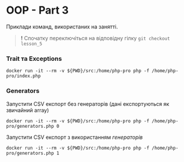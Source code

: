 # OOP - Part 3

Приклади команд, використаних на занятті.

> **!** Спочатку переключіться на відповідну гілку `git checkout lesson_5`

### Trait та Exceptions

```
docker run -it --rm -v ${PWD}/src:/home/php-pro php -f /home/php-pro/index.php
```

### Generators

Запустити CSV експорт без генераторів (дані експортуються як звичайний array)
```
docker run -it --rm -v ${PWD}/src:/home/php-pro php -f /home/php-pro/generators.php 0
```

Запустити CSV експорт з використанням *генераторів*
```
docker run -it --rm -v ${PWD}/src:/home/php-pro php -f /home/php-pro/generators.php 1
```
